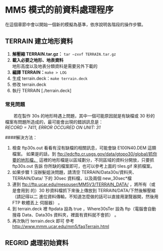 # MM5 模式的前資料處理程序

在這個章節中會以開始一個新的模擬為基準，依序說明各階段的操作步驟。

## TERRAIN 建立地形資料
1.  **解壓縮 TERRAIN.tar.gz：** ```tar –zxvf TERRAIN.tar.gz```
2.  **載入必要之地形、地表資料**<br>
地形高度以及地表分類資料是需要另外下載的<br>
3.  **編譯 TERRAIN：**```make > LOG```
4. 生成 terrain.deck：```make terrain.deck```
5. 修改 terrain.deck
6. 執行 TERRAIN [./terrain.deck]

### 常見問題
　　若在製作 30s 的地形時遇上問題，其中一個可能原因就是有缺檔或 30 秒的檔案有問題所造成的，最可能會出現的錯誤訊息是：<br>
*RECORD =     7411,   ERROR OCCURED ON UNIT:   31*

####解決方法：
1. 檢查 ftp30s.out 看看有沒有缺檔的相關訊息，可能會缺 E100N40.DEM 這類檔案。
如果是的話，到 ftp://edcftp.cr.usgs.gov/data/gtopo30/global/抓你要的地形檔，
這裡的地形檔是以區域劃分，不同區域的資料分開放，只要抓 ftp30s.out 告訴
你所缺的檔案即可，也可以參考上面的 tiles.gif 來抓檔案。
2. 如果步驟 1 沒辦髮姐決問題，請清空  TERRAIN/Data30s/資料夾、 TERRAIN/Data/
下的 30sec 資料檔，以及兩個 new_30sec*檔
3. 連到 ftp://ftp.ucar.edu/mesouser/MM5V3/TERRAIN_DATA/ ，將所有（或是會用到
的）30 秒資料檔抓下來後上傳放到 TERRAIN/DATA/下然後解壓縮（請記得以二
進位資料傳輸，不知道怎麼做的話可以直接用瀏覽器開，然後用 FTP 軟體丟上
伺服器） 。
4. 到 terrain.deck 裡 ftpdata 設為 true  ，Where30sTer 設為 ftp（電腦會自動搜尋
Data、Data30s 資料夾，裡面有資料就不會抓） 。
5.  再次執行 terrain.deck 即可
參考  http://www.mmm.ucar.edu/mm5/faqTerrain.html

## REGRID 處理初始資料